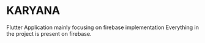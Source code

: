 # KARYANA
Flutter Application mainly focusing on firebase implementation
Everything in the project is present on firebase.
